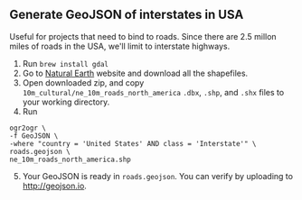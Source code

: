## Generate GeoJSON of interstates in USA

Useful for projects that need to bind to roads. Since there are 2.5 millon miles of roads in the USA, we'll limit to interstate highways.

1. Run `brew install gdal`
2. Go to [Natural Earth](http://www.naturalearthdata.com/downloads/) website and download all the shapefiles. 
3. Open downloaded zip, and copy `10m_cultural/ne_10m_roads_north_america` `.dbx`, `.shp`, and `.shx` files  to your working directory.
4. Run 
```
ogr2ogr \
-f GeoJSON \
-where "country = 'United States' AND class = 'Interstate'" \
roads.geojson \
ne_10m_roads_north_america.shp
```
5. Your GeoJSON is ready in `roads.geojson`. You can verify by uploading to http://geojson.io.
